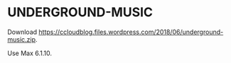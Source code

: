 # UNDERGROUND-MUSIC
Download https://ccloudblog.files.wordpress.com/2018/06/underground-music.zip.

Use Max 6.1.10.
